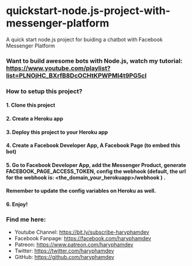 # quickstart-node.js-project-with-messenger-platform
A  quick start node.js project for buiding a chatbot with Facebook Messenger Platform

### Want to build awesome bots with Node.js, watch my tutorial: https://www.youtube.com/playlist?list=PLNOjHC_BXrfB8DcOCHtKPWPMl4t9PG5cI


### How to setup this project?

#### 1. Clone this project
#### 2. Create a Heroku app
#### 3. Deploy this project to your Heroku app
#### 4. Create a Facebook Developer App, A Facebook Page (to embed this bot)
#### 5. Go to Facebook Developer App, add the Messenger Product, generate FACEBOOK_PAGE_ACCESS_TOKEN, config the webhook (default, the url for the webhook is: <the_domain_your_herokuapp>/webhook ) . 
#### Remember to update the config variables on Heroku as well.
#### 6. Enjoy!


### Find me here:
- Youtube Channel: https://bit.ly/subscribe-haryphamdev
- Facebook Fanpage: https://facebook.com/haryphamdev
- Patreon: https://www.patreon.com/haryphamdev
- Twitter: https://twitter.com/haryphamdev
- GitHub: https://github.com/haryphamdev
